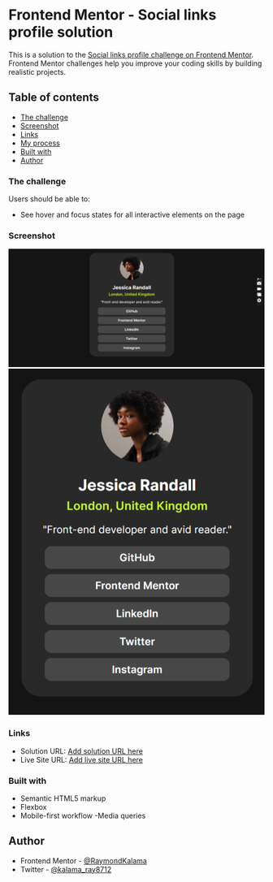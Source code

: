 # Frontend Mentor - Social links profile solution

This is a solution to the [Social links profile challenge on Frontend Mentor](https://www.frontendmentor.io/challenges/social-links-profile-UG32l9m6dQ). Frontend Mentor challenges help you improve your coding skills by building realistic projects.

## Table of contents

- [The challenge](#the-challenge)
- [Screenshot](#screenshot)
- [Links](#links)
- [My process](#my-process)
- [Built with](#built-with)
- [Author](#author)

### The challenge

Users should be able to:

- See hover and focus states for all interactive elements on the page

### Screenshot

![](/ScreenShots/DesktopPreview.png)
![](/ScreenShots/MobileLayout.png)

### Links

- Solution URL: [Add solution URL here](https://your-solution-url.com)
- Live Site URL: [Add live site URL here]([https://your-live-site-url.com](https://raymondkalama.github.io/Social-Links/))

### Built with

- Semantic HTML5 markup
- Flexbox
- Mobile-first workflow
  -Media queries

## Author

- Frontend Mentor - [@RaymondKalama](https://www.frontendmentor.io/profile/RaymondKalama)
- Twitter - [@kalama_ray8712](https://www.twitter.com/kalama_ray8712)
